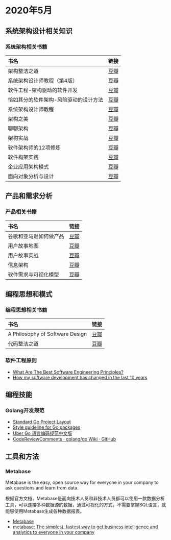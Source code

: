 # 2020年5月

## 系统架构设计相关知识

### 系统架构相关书籍

| 书名 | 链接 |
| :-------- | :-------- |
| 架构整洁之道 | [豆瓣](https://book.douban.com/subject/30333919/) |
| 系统架构设计师教程（第4版） | [豆瓣](https://book.douban.com/subject/27127060/) |
| 软件工程-架构驱动的软件开发 | [豆瓣](https://book.douban.com/subject/27004940/) |
| 恰如其分的软件架构-风险驱动的设计方法 | [豆瓣](https://book.douban.com/subject/24872314/) |
| 系统架构设计师教程 | [豆瓣](https://book.douban.com/subject/3800720/) |
| 架构之美 | [豆瓣](https://book.douban.com/subject/5311566/) |
| 聊聊架构 | [豆瓣](https://book.douban.com/subject/27034443/) |
| 架构实战 | [豆瓣](https://book.douban.com/subject/4818685/) |
| 软件架构师的12项修炼 | [豆瓣](https://book.douban.com/subject/10746257/) |
| 软件构架实践 | [豆瓣](https://book.douban.com/subject/1151459/) |
| 企业应用架构模式 | [豆瓣](https://book.douban.com/subject/4826290/) |
| 面向对象分析与设计 | [豆瓣](https://book.douban.com/subject/3892590/) |

## 产品和需求分析

### 产品相关书籍

| 书名 | 链接 |
| :-------- | :-------- |
| 谷歌和亚马逊如何做产品 | [豆瓣](https://book.douban.com/subject/25879027/) |
| 用户故事地图 | [豆瓣](https://book.douban.com/subject/26760348/) |
| 用户故事实战 | [豆瓣](https://book.douban.com/subject/30455386/) |
| 信息架构 | [豆瓣](https://book.douban.com/subject/26809374/) |
| 软件需求与可视化模型 | [豆瓣](https://book.douban.com/subject/27112586/) |

## 编程思想和模式

### 编程思想相关书籍

| 书名 | 链接 |
| :-------- | :-------- |
| A Philosophy of Software Design | [豆瓣](https://book.douban.com/subject/30218046/) |
| 代码整洁之道 | [豆瓣](https://book.douban.com/subject/4199741/) |

### 软件工程原则

* [What Are The Best Software Engineering Principles?](https://luminousmen.com/post/what-are-the-best-engineering-principles)
* [How my software development has changed in the last 10 years](https://dev.tasubo.com/2020/02/how-my-software-development-has-changed-in-the-last-10-year-part-2.html)


## 编程技能

### Golang开发规范

* [Standard Go Project Layout](https://github.com/golang-standards/project-layout)
* [Style guideline for Go packages](https://rakyll.org/style-packages/)
* [Uber Go 语言编码规范中文版](https://github.com/xxjwxc/uber_go_guide_cn)
* [CodeReviewComments · golang/go Wiki · GitHub](https://github.com/golang/go/wiki/CodeReviewComments)

## 工具和方法

### Metabase

Metabase is the easy, open source way for everyone in your company to ask questions and learn from data.

根据官方文档，Metabase是面向技术人员和非技术人员都可以使用一款数据分析工具，可以连接多种数据源的数据，通过可视化的方式，不需要掌握SQL语言，就能够使用Metabase生成各种数据报表。

* [Metabase](https://www.metabase.com/docs/latest/)
* [metabase: The simplest, fastest way to get business intelligence and analytics  to everyone in your company](https://github.com/metabase/metabase)

